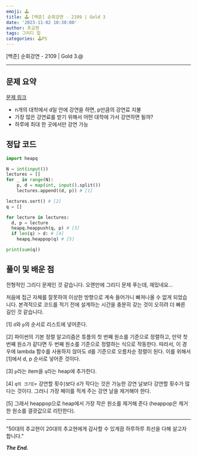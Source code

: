```yaml
---
emoji: 🕹️
title: 🕹️ [백준] 순회강연 - 2109 | Gold 3
date: '2023-11-02 10:30:00'
author: 추교현
tags: 그리디 힙
categories: 🕹️PS
---
```


[백준] 순회강연 - 2109 | Gold 3.@

---

## 문제 요약

[문제 링크](https://www.acmicpc.net/problem/2109)

- n개의 대학에서 d일 안에 강연을 하면, p만큼의 강연료 지불
- 가장 많은 강연료를 받기 위해서 어떤 대학에 가서 강연하면 될까?
- 하루에 최대 한 곳에서만 강연 가능

## 정답 코드

```python
import heapq

N = int(input())
lectures = []
for _ in range(N):
    p, d = map(int, input().split())
    lectures.append((d, p)) # [1]

lectures.sort() # [2]
q = []

for lecture in lectures:
  d, p = lecture
  heapq.heappush(q, p) # [3]
  if len(q) > d: # [4]
    heapq.heappop(q) # [5]

print(sum(q))
```

## 풀이 및 배운 점

전형적인 그리디 문제인 것 같습니다. 오랜만에 그리디 문제 푸는데, 재밌네요...

처음에 접근 자체를 잘못하여 이상한 방향으로 계속 들어가니 빠져나올 수 없게 되었습니다. 본격적으로 코드를 적기 전에 설계하는 시간을 충분히 갖는 것이 오히려 더 빠른 길인 것 같습니다.

[1] `d`와 `p`의 순서로 리스트에 넣어준다.

[2] 파이썬의 기본 정렬 알고리즘은 튜플의 첫 번째 원소를 기준으로 정렬하고, 만약 첫 번째 원소가 같다면 두 번째 원소를 기준으로 정렬하는 식으로 작동한다. 따라서, 이 경우에 lambda 함수를 사용하지 않아도 d를 기준으로 오름차순 정렬이 된다. 이를 위해서 [1]에서 d, p 순서로 넣어준 것이다.

[3] `p`라는 item을 `q`라는 heap에 추가한다.

[4] `q의 크기`(= 강연할 횟수)보다 `d`가 작다는 것은 가능한 강연 날보다 강연할 횟수가 많다는 것이다. 그러니 가장 페이를 적게 주는 강연 날을 제거해야 한다.

[5] 그래서 heappop으로 heap에서 가장 작은 원소를 제거해 준다 (heappop은 제거한 원소를 결괏값으로 리턴한다).

---

"50대의 추교현이 20대의 추교현에게 감사할 수 있게끔 하루하루 최선을 다해 살고자 합니다."

**_The End._**

